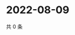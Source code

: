 # 2022-08-09

共 0 条

<!-- BEGIN WEIBO -->
<!-- 最后更新时间 Tue Aug 09 2022 02:21:14 GMT+0800 (China Standard Time) -->

<!-- END WEIBO -->
